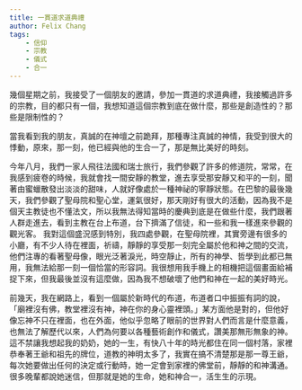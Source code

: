 ```yaml
---
title: 一貫道求道典禮
author: Felix Chang
tags:
    - 信仰
    - 宗教
    - 儀式
    - 合一
---
```


幾個星期之前，我接受了一個朋友的邀請，參加一貫道的求道典禮，我接觸過許多的宗教，目的都只有一個，我想知道這個宗教到底在做什麼，那些是創造性的？那些是限制性的？

當我看到我的朋友，真誠的在神壇之前跪拜，那種專注真誠的神情，我受到很大的悸動，原來，那一刻，他已經與他的生合一了，那是無比美好的時刻。

今年八月，我們一家人飛往法國和瑞士旅行，我們參觀了許多的修道院，常常，在我感到疲卷的時候，我就會找一間安靜的教堂，進去享受那安靜又和平的一刻，聞著由蜜蠟散發出淡淡的甜味，人就好像處於一種神祕的寧靜狀態。在巴黎的最後幾天，我們參觀了聖母院和聖心堂，運氣很好，那天剛好有很大的活動，因為我不是個天主教徒也不懂法文，所以我無法得知當時的慶典到底是在做些什麼，我們跟著人群走進去，看到主教在台上布道，台下擠滿了信徒，和一些和我一樣進來參觀的觀光客。 我對這個盛況感到特別，我四處參觀，在聖母院裡，其實旁邊有很多的小廳，有不少人待在裡面，祈禱，靜靜的享受那一刻完全屬於他和神之間的交流，他們注專的看著聖母像，眼光泛著淚光，時空靜止，所有的神學、哲學到此都已無用，我無法給那一刻一個恰當的形容詞。我很想用我手機上的相機把這個畫面給補捉下來，但我最後並沒有這麼做，因為我不想破壞了他們和神在一起的美好時光。

前幾天，我在網路上，看到一個屬於新時代的布道，布道者口中振振有詞的說，「廟裡沒有佛，教堂裡沒有神，神在你的身心靈裡頭。」某方面他是對的，但他好像忘神不只在裡面，也在外面，他似乎忽略了眼前的世界對人們而言是什麼意義，也無法了解歷代以來，人們為何要以各種藝術創作和儀式，讚美那無形無象的神。這不禁讓我想起我的奶奶，她的一生，有快八十年的時光都住在同一個村落，家裡恭奉著王爺和祖先的牌位，道教的神明太多了，我實在搞不清楚那是那一尊王爺，每次她要做出任何的決定或行動時，她一定會到家裡的佛堂前，靜靜的和神溝通。很多晚輩都說她迷信，但那就是她的生命，她和神合一，活生生的示現。
